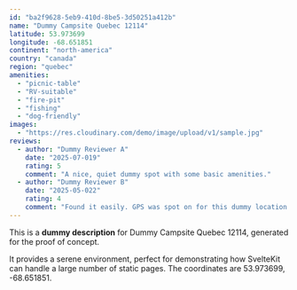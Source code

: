 ```yaml
---
id: "ba2f9628-5eb9-410d-8be5-3d50251a412b"
name: "Dummy Campsite Quebec 12114"
latitude: 53.973699
longitude: -68.651851
continent: "north-america"
country: "canada"
region: "quebec"
amenities:
  - "picnic-table"
  - "RV-suitable"
  - "fire-pit"
  - "fishing"
  - "dog-friendly"
images:
  - "https://res.cloudinary.com/demo/image/upload/v1/sample.jpg"
reviews:
  - author: "Dummy Reviewer A"
    date: "2025-07-019"
    rating: 5
    comment: "A nice, quiet dummy spot with some basic amenities."
  - author: "Dummy Reviewer B"
    date: "2025-05-022"
    rating: 4
    comment: "Found it easily. GPS was spot on for this dummy location."
---
```


This is a **dummy description** for Dummy Campsite Quebec 12114, generated for the proof of concept.

It provides a serene environment, perfect for demonstrating how SvelteKit can handle a large number of static pages. The coordinates are 53.973699, -68.651851.
